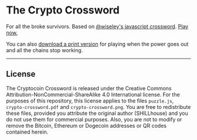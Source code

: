 The Crypto Crossword
====================

For all the broke survivors. Based on [@wiseley's javascript crossword](https://github.com/wiseley/javascript-crossword). [Play now.](http://crossword.goodshillhunting.com)

You can also [download a print version](crypto-crossword.pdf) for playing when the power goes out and all the chains stop working.

---

## License

The Cryptocoin Crossword is released under the Creative Commons Attribution-NonCommercial-ShareAlike 4.0 International license. For the purposes of this repository, this license applies to the files `puzzle.js`, `crypto-crossword.pdf` and `crypto-crossword.png`. You are free to redistribute these files, provided you attribute the original author (SHILLhouse) and you do not use them for commercial purposes. Also, you are not to modify or remove the Bitcoin, Ethereum or Dogecoin addresses or QR codes contained herein.